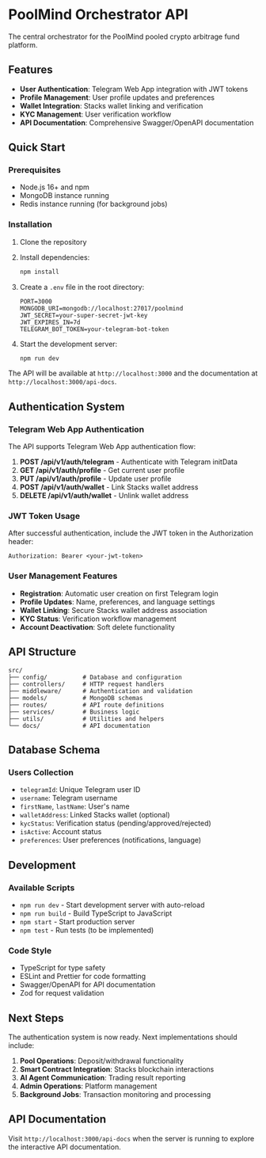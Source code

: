 # PoolMind Orchestrator API

The central orchestrator for the PoolMind pooled crypto arbitrage fund platform.

## Features

- **User Authentication**: Telegram Web App integration with JWT tokens
- **Profile Management**: User profile updates and preferences
- **Wallet Integration**: Stacks wallet linking and verification
- **KYC Management**: User verification workflow
- **API Documentation**: Comprehensive Swagger/OpenAPI documentation

## Quick Start

### Prerequisites

- Node.js 16+ and npm
- MongoDB instance running
- Redis instance running (for background jobs)

### Installation

1. Clone the repository
2. Install dependencies:
   ```bash
   npm install
   ```

3. Create a `.env` file in the root directory:
   ```env
   PORT=3000
   MONGODB_URI=mongodb://localhost:27017/poolmind
   JWT_SECRET=your-super-secret-jwt-key
   JWT_EXPIRES_IN=7d
   TELEGRAM_BOT_TOKEN=your-telegram-bot-token
   ```

4. Start the development server:
   ```bash
   npm run dev
   ```

The API will be available at `http://localhost:3000` and the documentation at `http://localhost:3000/api-docs`.

## Authentication System

### Telegram Web App Authentication

The API supports Telegram Web App authentication flow:

1. **POST /api/v1/auth/telegram** - Authenticate with Telegram initData
2. **GET /api/v1/auth/profile** - Get current user profile
3. **PUT /api/v1/auth/profile** - Update user profile
4. **POST /api/v1/auth/wallet** - Link Stacks wallet address
5. **DELETE /api/v1/auth/wallet** - Unlink wallet address

### JWT Token Usage

After successful authentication, include the JWT token in the Authorization header:

```
Authorization: Bearer <your-jwt-token>
```

### User Management Features

- **Registration**: Automatic user creation on first Telegram login
- **Profile Updates**: Name, preferences, and language settings
- **Wallet Linking**: Secure Stacks wallet address association
- **KYC Status**: Verification workflow management
- **Account Deactivation**: Soft delete functionality

## API Structure

```
src/
├── config/          # Database and configuration
├── controllers/     # HTTP request handlers
├── middleware/      # Authentication and validation
├── models/          # MongoDB schemas
├── routes/          # API route definitions
├── services/        # Business logic
├── utils/           # Utilities and helpers
└── docs/            # API documentation
```

## Database Schema

### Users Collection

- `telegramId`: Unique Telegram user ID
- `username`: Telegram username
- `firstName`, `lastName`: User's name
- `walletAddress`: Linked Stacks wallet (optional)
- `kycStatus`: Verification status (pending/approved/rejected)
- `isActive`: Account status
- `preferences`: User preferences (notifications, language)

## Development

### Available Scripts

- `npm run dev` - Start development server with auto-reload
- `npm run build` - Build TypeScript to JavaScript
- `npm start` - Start production server
- `npm test` - Run tests (to be implemented)

### Code Style

- TypeScript for type safety
- ESLint and Prettier for code formatting
- Swagger/OpenAPI for API documentation
- Zod for request validation

## Next Steps

The authentication system is now ready. Next implementations should include:

1. **Pool Operations**: Deposit/withdrawal functionality
2. **Smart Contract Integration**: Stacks blockchain interactions
3. **AI Agent Communication**: Trading result reporting
4. **Admin Operations**: Platform management
5. **Background Jobs**: Transaction monitoring and processing

## API Documentation

Visit `http://localhost:3000/api-docs` when the server is running to explore the interactive API documentation. 